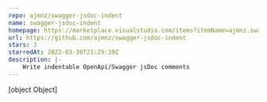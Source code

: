 ```yaml
---
repo: ajmnz/swagger-jsdoc-indent
name: swagger-jsdoc-indent
homepage: https://marketplace.visualstudio.com/items?itemName=ajmnz.swagger-jsdoc-indent
url: https://github.com/ajmnz/swagger-jsdoc-indent
stars: 3
starredAt: 2022-03-30T21:29:39Z
description: |-
    Write indentable OpenApi/Swagger jsDoc comments 
---
```


[object Object]
